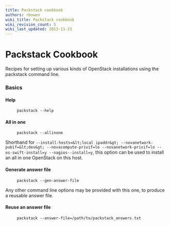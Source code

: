 ```yaml
---
title: Packstack cookbook
authors: rbowen
wiki_title: Packstack cookbook
wiki_revision_count: 5
wiki_last_updated: 2013-11-21
---
```


# Packstack Cookbook

Recipes for setting up various kinds of OpenStack installations using the packstack command line.

### Basics

#### Help

         packstack --help

#### All in one

         packstack --allinone

Shorthand for `--install-hosts=&lt;local ipaddr&gt; --novanetwork-pubif=&lt;dev&gt; --novacompute-privif=lo --novanetwork-privif=lo --os-swift-install=y --nagios--install=y`, this option can be used to install an all in one OpenStack on this host.

#### Generate answer file

         packstack --gen-answer-file

Any other command line options may be provided with this one, to produce a reusable answer file.

#### Reuse an answer file

         packstack --answer-file=/path/to/packstack_answers.txt
